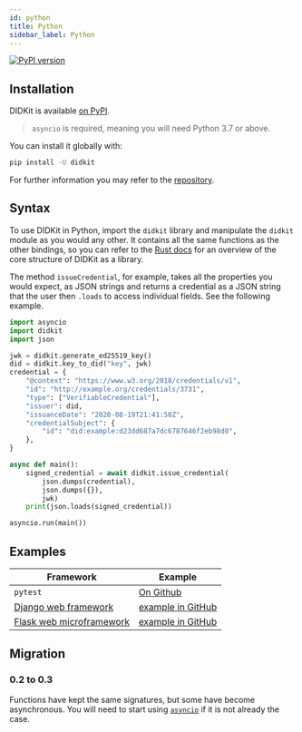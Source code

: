 ```yaml
---
id: python
title: Python
sidebar_label: Python
---
```


[![PyPI version](https://badge.fury.io/py/didkit.svg)](https://badge.fury.io/py/didkit)

## Installation

DIDKit is available [on PyPI](https://pypi.org/project/didkit/).

> `asyncio` is required, meaning you will need Python 3.7 or above.

You can install it globally with:
```bash
pip install -U didkit
```

For further information you may refer to the [repository](https://github.com/spruceid/didkit-python).

## Syntax

To use DIDKit in Python, import the `didkit` library and manipulate the `didkit`
module as you would any other.  It contains all the same functions as the other
bindings, so you can refer to the [Rust docs](https://rust.didkit.dev/didkit/)
for an overview of the core structure of DIDKit as a library.

The method `issueCredential`, for example, takes all the properties you would
expect, as JSON strings and returns a credential as a JSON string that the user
then `.loads` to access individual fields. See the following example.

```python
import asyncio
import didkit
import json

jwk = didkit.generate_ed25519_key()
did = didkit.key_to_did("key", jwk)
credential = {
    "@context": "https://www.w3.org/2018/credentials/v1",
    "id": "http://example.org/credentials/3731",
    "type": ["VerifiableCredential"],
    "issuer": did,
    "issuanceDate": "2020-08-19T21:41:50Z",
    "credentialSubject": {
        "id": "did:example:d23dd687a7dc6787646f2eb98d0",
    },
}

async def main():
    signed_credential = await didkit.issue_credential(
        json.dumps(credential),
        json.dumps({}),
        jwk)
    print(json.loads(signed_credential))

asyncio.run(main())
```

## Examples

|Framework|Example|
|---|---|
|`pytest`|[On Github](https://github.com/spruceid/didkit-python/tree/main/pydidkit_tests)|
|[Django web framework](https://www.djangoproject.com/)|[example in GitHub](https://github.com/spruceid/didkit/tree/main/examples/python_django)|
|[Flask web microframework](https://flask.palletsprojects.com/en/2.0.x/)|[example in GitHub](https://github.com/spruceid/didkit/tree/main/examples/python-flask/)|

## Migration

### 0.2 to 0.3
Functions have kept the same signatures, but some have become asynchronous. You
will need to start using
[`asyncio`](https://docs.python.org/3/library/asyncio.html) if it is not already
the case.